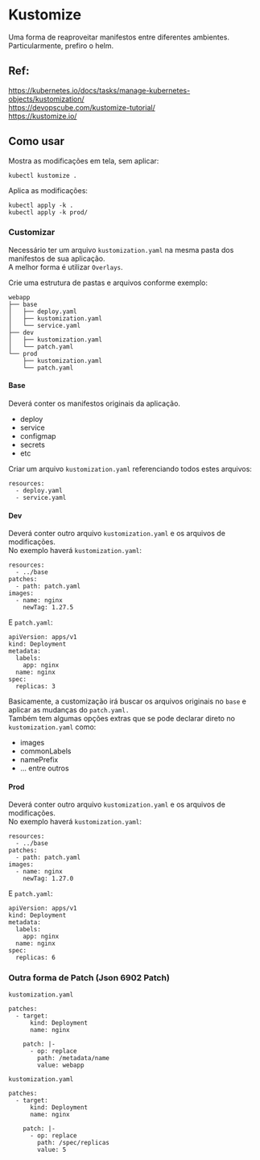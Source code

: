 # Kustomize

Uma forma de reaproveitar manifestos entre diferentes ambientes.\
Particularmente, prefiro o helm.

## Ref:
<https://kubernetes.io/docs/tasks/manage-kubernetes-objects/kustomization/>\
<https://devopscube.com/kustomize-tutorial/>\
<https://kustomize.io/>


## Como usar

Mostra as modificações em tela, sem aplicar:
```
kubectl kustomize .
```

Aplica as modificações:
```
kubectl apply -k .
kubectl apply -k prod/
```

### Customizar

Necessário ter um arquivo `kustomization.yaml` na mesma pasta dos manifestos de sua aplicação.\
A melhor forma é utilizar `Overlays`.

Crie uma estrutura de pastas e arquivos conforme exemplo:
```
webapp
├── base
│   ├── deploy.yaml
│   ├── kustomization.yaml
│   └── service.yaml
├── dev
│   ├── kustomization.yaml
│   └── patch.yaml
└── prod
    ├── kustomization.yaml
    └── patch.yaml
```

#### Base

Deverá conter os manifestos originais da aplicação.
- deploy
- service
- configmap
- secrets
- etc

Criar um arquivo `kustomization.yaml` referenciando todos estes arquivos:
```
resources:
  - deploy.yaml
  - service.yaml
```

#### Dev

Deverá conter outro arquivo `kustomization.yaml` e os arquivos de modificações.\
No exemplo haverá `kustomization.yaml`:
```
resources:
  - ../base
patches:
  - path: patch.yaml
images:
  - name: nginx
    newTag: 1.27.5
```

E `patch.yaml`:
```
apiVersion: apps/v1
kind: Deployment
metadata:
  labels:
    app: nginx
  name: nginx
spec:
  replicas: 3
```

Basicamente, a customização irá buscar os arquivos originais no `base` e aplicar as mudanças do `patch.yaml.`\
Também tem algumas opções extras que se pode declarar direto no `kustomization.yaml` como:
- images
- commonLabels
- namePrefix
- ... entre outros

#### Prod
Deverá conter outro arquivo `kustomization.yaml` e os arquivos de modificações.\
No exemplo haverá `kustomization.yaml`:
```
resources:
  - ../base
patches:
  - path: patch.yaml
images:
  - name: nginx
    newTag: 1.27.0
```

E `patch.yaml`:
```
apiVersion: apps/v1
kind: Deployment
metadata:
  labels:
    app: nginx
  name: nginx
spec:
  replicas: 6
```


### Outra forma de Patch (Json 6902 Patch)
`kustomization.yaml`
```
patches:
  - target:
      kind: Deployment
      name: nginx

    patch: |-
      - op: replace
        path: /metadata/name
        value: webapp
```

`kustomization.yaml`
```
patches:
  - target:
      kind: Deployment
      name: nginx

    patch: |-
      - op: replace
        path: /spec/replicas
        value: 5
```
